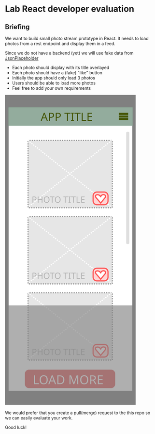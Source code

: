 # Lab React developer evaluation

## Briefing 
We want to build small photo stream prototype in React.
It needs to load photos from a rest endpoint and display them in a feed.
            
Since we do not have a backend (yet) we will use fake data from <a href="https://jsonplaceholder.typicode.com/photos?_start=0&_end=10">JsonPlaceholder</a>

 - Each photo should display with its title overlayed
 - Each photo should have a (fake) "like" button
 - Initially the app should only load 3 photos
 - Users should be able to load more photos
 - Feel free to add your own requirements

![alt a mock up of the app](src/mock-up.svg)

We would prefer that you create a pull(merge) request to the this repo so we can easily evaluate your work.

            
Good luck!